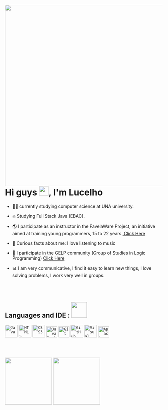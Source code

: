 <!-- Presentation -->
<img align="right" height="580cm" src="https://gist.githubusercontent.com/LucelhoCristiano/df9d81949eea719ae943b787cfe1b4b8/raw/e0e96984213cb159432a496597275cae1af9423b/githubcard.svg"/>
<h1 align= left>Hi guys <img src="https://raw.githubusercontent.com/kaueMarques/kaueMarques/master/hi.gif" width="30px">, I'm Lucelho</h1>

- 👨‍💻 currently studying computer science at UNA university.

- 🔥 Studying Full Stack Java (EBAC).

- 🌎 I participate as an instructor in the FavelaWare Project, an initiative aimed at training young programmers, 15 to 22 years.<a href="https://favelaware.animahub.com.br/sobre"> Click Here</a>

- 🚀 Curious facts about me: I love listening to music

- 🧮 I participate in the GELP community (Group of Studies in Logic Programming) <a href="https://www.instagram.com/gelpunacm">Click Here </a>

- 📊 I am very communicative, I find it easy to learn new things, I love solving problems, I work very well in groups.

<br><br>
<!-- Skills -->
<h2 align="left"> Languages and IDE : <img src="https://emojipedia-us.s3.amazonaws.com/source/microsoft-teams/337/man-technologist_1f468-200d-1f4bb.png" width="50px"> </h2>

<code><img width="40px" src="https://cdn.jsdelivr.net/gh/devicons/devicon/icons/java/java-original-wordmark.svg" title = "Java"/></code>
<code><img width="40px" src="https://cdn.jsdelivr.net/gh/devicons/devicon/icons/html5/html5-original-wordmark.svg" title = "HTML5"/></code>
<code><img width="40px" src="https://cdn.jsdelivr.net/gh/devicons/devicon/icons/css3/css3-original-wordmark.svg" title = "CSS3"/></code>
<code><img width="35px" src="https://cdn.jsdelivr.net/gh/devicons/devicon/icons/javascript/javascript-original.svg" title = "JavaScript"/></code>
<code><img width="35px" src="https://cdn.jsdelivr.net/gh/devicons/devicon/icons/git/git-original.svg" title = "Git"/></code>
<code><img width="40px" src="https://cdn.jsdelivr.net/gh/devicons/devicon/icons/github/github-original.svg" title = "GitHub"/></code>
<code><img width="40px" src="https://i.imgur.com/LMX3yhx.png" title = "Visual Studio Code"/></code>
<code><img width="35px" src="https://i.imgur.com/apbViDM.png" title = "Apache NetBeans"/></code>

<br><br>
<!-- GitHub Analytics-->
<div align="left">
<img height="150" src="https://github-readme-stats.vercel.app/api?username=lucelhocristiano&show_icons=true&theme=dark"/>
<img height="150" src="https://github-readme-stats.vercel.app/api/top-langs/?username=lucelhocristiano&layout=compact&langs_count=7&theme=dark"/></h1>

